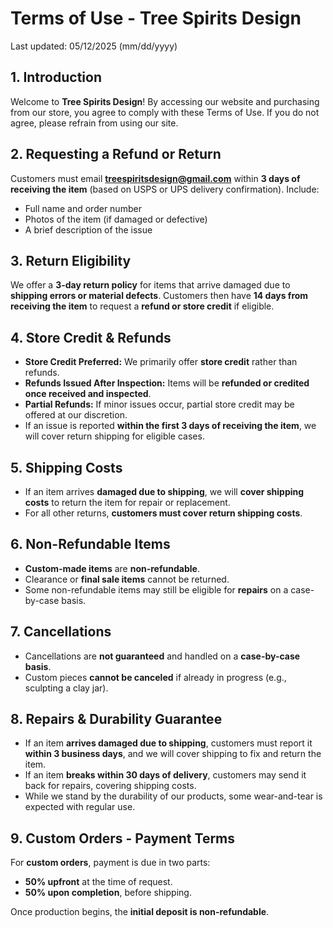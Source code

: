 # Terms of Use - Tree Spirits Design

Last updated: 05/12/2025 (mm/dd/yyyy)

## 1. Introduction
Welcome to **Tree Spirits Design**! By accessing our website and purchasing from our store, you agree to comply with these Terms of Use. If you do not agree, please refrain from using our site.

## 2. Requesting a Refund or Return
Customers must email **treespiritsdesign@gmail.com** within **3 days of receiving the item** (based on USPS or UPS delivery confirmation). Include:
- Full name and order number
- Photos of the item (if damaged or defective)
- A brief description of the issue

## 3. Return Eligibility
We offer a **3-day return policy** for items that arrive damaged due to **shipping errors or material defects**. Customers then have **14 days from receiving the item** to request a **refund or store credit** if eligible.

## 4. Store Credit & Refunds
- **Store Credit Preferred:** We primarily offer **store credit** rather than refunds.
- **Refunds Issued After Inspection:** Items will be **refunded or credited once received and inspected**.
- **Partial Refunds:** If minor issues occur, partial store credit may be offered at our discretion.
- If an issue is reported **within the first 3 days of receiving the item**, we will cover return shipping for eligible cases.

## 5. Shipping Costs
- If an item arrives **damaged due to shipping**, we will **cover shipping costs** to return the item for repair or replacement.
- For all other returns, **customers must cover return shipping costs**.

## 6. Non-Refundable Items
- **Custom-made items** are **non-refundable**.
- Clearance or **final sale items** cannot be returned.
- Some non-refundable items may still be eligible for **repairs** on a case-by-case basis.

## 7. Cancellations
- Cancellations are **not guaranteed** and handled on a **case-by-case basis**.
- Custom pieces **cannot be canceled** if already in progress (e.g., sculpting a clay jar).

## 8. Repairs & Durability Guarantee
- If an item **arrives damaged due to shipping**, customers must report it **within 3 business days**, and we will cover shipping to fix and return the item.
- If an item **breaks within 30 days of delivery**, customers may send it back for repairs, covering shipping costs.
- While we stand by the durability of our products, some wear-and-tear is expected with regular use.

## 9. Custom Orders - Payment Terms
For **custom orders**, payment is due in two parts:
- **50% upfront** at the time of request.
- **50% upon completion**, before shipping.

Once production begins, the **initial deposit is non-refundable**.
